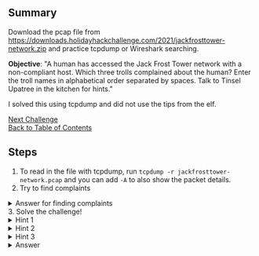 ## Summary
Download the pcap file from https://downloads.holidayhackchallenge.com/2021/jackfrosttower-network.zip and practice tcpdump or Wireshark searching.

**Objective**: "A human has accessed the Jack Frost Tower network with a non-compliant host. Which three trolls complained about the human? Enter the troll names in alphabetical order separated by spaces. Talk to Tinsel Upatree in the kitchen for hints."

I solved this using tcpdump and did not use the tips from the elf.

[Next Challenge](12%20-%20Frost%20Tower%20Website%20Checkup.md)\
[Back to Table of Contents](https://github.com/minispooner/SANS_KringleCon_2021_Walkthrough/blob/main/README.md)

## Steps
1. To read in the file with tcpdump, run `tcpdump -r jackfrosttower-network.pcap` and you can add `-A` to also show the packet details.
2. Try to find complaints
<details>
  <summary>Answer for finding complaints</summary>
  tcpdump -r jackfrosttower-network.pcap -A | grep "POST /feedback/guest_complaint.php" -A 15
</details>
3. Solve the challenge!

<details>
  <summary>Hint 1</summary>
  Try to find something in common between the three trolls' complaints.
</details>

<details>
  <summary>Hint 2</summary>
  "non-compliant" doesn't only refer to TCP packets and RFCs. What about application-level expectations? (above the HTTP stack)
</details>

<details>
  <summary>Hint 3</summary>
  Look at the complaint submitter name and trollid. One sticks out.
</details>

<details>
  <summary>Answer</summary>
  This command will give you an obvious fishy smell and should lead you to the answer:
  
  tcpdump -r jackfrosttower-network.pcap -A | grep "POST /feedback/guest_complaint.php" -A 15 | grep name | cut -d"&" -f2 | sed 's/+/ /g'
  
  The complainer's room number is found in 3 trolls' complaints:
  
  - tcpdump -r jackfrosttower-network.pcap -A | grep "POST /feedback/guest_complaint.php" -A 15 | grep name | grep 1024 | cut -d"&" -f1
  
  Answer: "Flud Hagg Yaqh"
</details>
